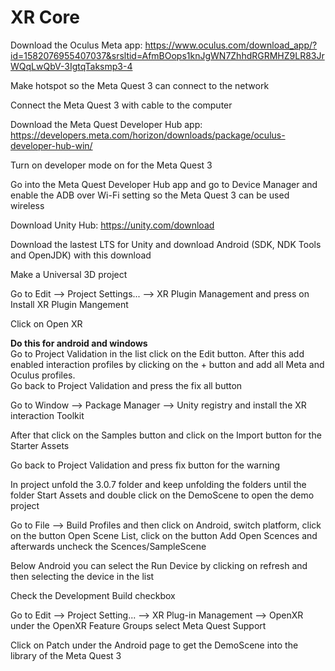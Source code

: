 # XR Core

Download the Oculus Meta app: https://www.oculus.com/download_app/?id=1582076955407037&srsltid=AfmBOops1knJgWN7ZhhdRGRMHZ9LR83JrWQqLwQbV-3IgtqTaksmp3-4 </br>

Make hotspot so the Meta Quest 3 can connect to the network </br>

Connect the Meta Quest 3 with cable to the computer </br>

Download the Meta Quest Developer Hub app:  https://developers.meta.com/horizon/downloads/package/oculus-developer-hub-win/ </br>

Turn on developer mode on for the Meta Quest 3 </br>

Go into the Meta Quest Developer Hub app and go to Device Manager and enable the ADB over Wi-Fi setting so the Meta Quest 3 can be used wireless </br>

Download Unity Hub: https://unity.com/download </br>

Download the lastest LTS for Unity and download Android (SDK, NDK Tools and OpenJDK) with this download </br>

Make a Universal 3D project </br>

Go to Edit --> Project Settings... --> XR Plugin Management and press on Install XR Plugin Mangement </br>

Click on Open XR </br>

**Do this for android and windows** </br>
Go to Project Validation in the list click on the Edit button. After this add enabled interaction profiles by clicking on the + button and add all Meta and Oculus profiles. </br> 
Go back to Project Validation and press the fix all button </br>

Go to Window --> Package Manager --> Unity registry and install the XR interaction Toolkit </br>

After that click on the Samples button and click on the Import button for the Starter Assets </br>

Go back to Project Validation and press fix button for the warning </br>

In project unfold the 3.0.7 folder and keep unfolding the folders until the folder Start Assets and double click on the DemoScene to open the demo project </br>

Go to File --> Build Profiles and then click on Android, switch platform, click on the button Open Scene List, click on the button Add Open Scences and afterwards uncheck the Scences/SampleScene </br> 

Below Android you can select the Run Device by clicking on refresh and then selecting the device in the list </br>

Check the Development Build checkbox </br>

Go to Edit --> Project Setting... --> XR Plug-in Management --> OpenXR under the OpenXR Feature Groups select Meta Quest Support </br>

Click on Patch under the Android page to get the DemoScene into the library of the Meta Quest 3 </br>







